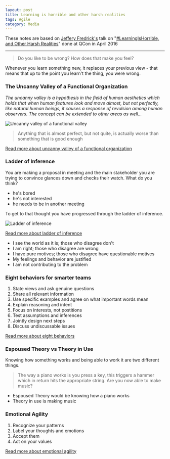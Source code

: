```yaml
---
layout: post
title: Learning is horrible and other harsh realities  
tags: Agile
category: Media
---
```


These notes are based on [Jeffery Fredrick's](https://twitter.com/jtf) talk on "[#LearningIsHorrible, and Other Harsh Realities](https://www.infoq.com/presentations/psychology-agile-adoption)" done at QCon in April 2016

------------------------------------------------------------------------

> Do you like to be wrong? How does that make you feel?  

Whenever you learn something new, it replaces your previous view - that means that up to the point you learn't the thing, you were wrong.  

### The Uncanny Valley of a Functional Organization

*The uncanny valley is a hypothesis in the field of human aesthetics which holds that when human features look and move almost, but not perfectly, like natural human beings, it causes a response of revulsion among human observers. The concept can be extended to other areas as well...*  

<img class="img-responsive" alt="Uncanny valley of a functional valley" src="{{ site.url }}/assets/images/Uncanny-valley-of-a-functional-organization.jpg">

> Anything that is almost perfect, but not quite, is actually worse than something that is good enough

[Read more about uncanny valley of a functional organization](https://stratechery.com/2013/the-uncanny-valley-of-a-functional-organization/)  

### Ladder of Inference 

You are making a proposal in meeting and the main stakeholder you are trying to convince glances down and checks their watch. What do you think?

- he's bored  
- he's not interested  
- he needs to be in another meeting  

To get to that thought you have progressed through the ladder of inference.  

<img class="img-responsive" alt="Ladder of inference" src="{{ site.url }}/assets/images/Ladder-of-inference.png">

[Read more about ladder of inference](https://pivotalthinking.wordpress.com/tag/ladder-of-inference/)  

- I see the world as it is; those who disagree don't  
- I am right; those who disagree are wrong  
- I have pure motives; those who disagree have questionable motives  
- My feelings and behavior are justified  
- I am not contributing to the problem  

### Eight behaviors for smarter teams  

1. State views and ask genuine questions  
2. Share all relevant information  
3. Use specific examples and agree on what important words mean  
4. Explain reasoning and intent  
5. Focus on interests, not postitions  
6. Test assumptions and inferences  
7. Jointly design next steps  
8. Discuss undiscussable issues

[Read more about eight behaviors](https://www.csu.edu.au/__data/assets/pdf_file/0008/917018/Eight-Behaviors-for-Smarter-Teams-2.pdf)  

### Espoused Theory vs Theory in Use

Knowing how something works and being able to work it are two different things.

> The way a piano works is you press a key, this triggers a hammer which in return hits the appropriate string. Are you now able to make music?

- Espoused Theory would be knowing how a piano works  
- Theory in use is making music  

### Emotional Agility  

1. Recognize your patterns  
2. Label your thoughts and emotions
3. Accept them
4. Act on your values  

[Read more about emotional agility](https://hbr.org/2013/11/emotional-agility)  
